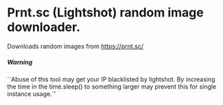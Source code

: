 # Prnt.sc (Lightshot) random image downloader.

Downloads random images from https://prnt.sc/ 

##### Warning
``Abuse of this tool may get your IP blacklisted by lightshot. By increasing the time in the time.sleep() to something larger may prevent this for single instance usage.`'
